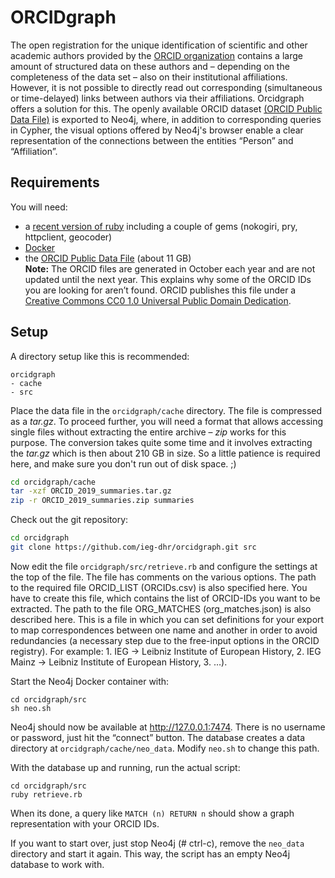 # ORCIDgraph

The open registration for the unique identification of scientific and other academic authors provided by the [ORCID organization](https://orcid.org) contains a large amount of structured data on these authors and – depending on the completeness of the data set – also on their institutional affiliations. However, it is not possible to directly read out corresponding (simultaneous or time-delayed) links between authors via their affiliations. Orcidgraph offers a solution for this. The openly available ORCID dataset [(ORCID Public Data File)](https://support.orcid.org/hc/en-us/articles/360006897394-How-do-I-get-the-public-data-file-) is exported to Neo4j, where, in addition to corresponding queries in Cypher, the visual options offered by Neo4j's browser enable a clear representation of the connections between the entities “Person” and “Affiliation”.




## Requirements

You will need: 
* a [recent version of ruby](https://www.ruby-lang.org/en/downloads/branches/) including a couple of gems (nokogiri, pry, httpclient, geocoder)
* [Docker](https://www.docker.com/)
* the [ORCID Public Data File](https://support.orcid.org/hc/en-us/articles/360006897394-How-do-I-get-the-public-data-file-) (about 11 GB)  
    **Note:** The ORCID files are generated in October each year and are not updated
until the next year. This explains why some of the ORCID IDs you are looking for
aren’t found. ORCID publishes this file under a [Creative Commons CC0 1.0 Universal Public Domain Dedication](https://creativecommons.org/publicdomain/zero/1.0/).

## Setup

A directory setup like this is recommended:

~~~
orcidgraph
- cache
- src
~~~

Place the data file in the `orcidgraph/cache` directory. The file is compressed as a *tar.gz*. To proceed further, you will need a format that allows accessing single files without extracting the entire archive – *zip* works for this purpose. The conversion takes quite some time and it involves extracting the *tar.gz* which is then about 210 GB in size. So a little patience is required here, and make sure you don't run out of disk space. ;)



~~~bash
cd orcidgraph/cache
tar -xzf ORCID_2019_summaries.tar.gz
zip -r ORCID_2019_summaries.zip summaries
~~~

Check out the git repository:

~~~bash
cd orcidgraph
git clone https://github.com/ieg-dhr/orcidgraph.git src
~~~

Now edit the file `orcidgraph/src/retrieve.rb` and configure the settings at the top of the file. The file has comments on the various options. The path to the required file ORCID_LIST (ORCIDs.csv) is also specified here. You have to create this file, which contains the list of ORCID-IDs you want to be extracted. The path to the file ORG_MATCHES (org_matches.json) is also described here. This is a file in which you can set definitions for your export to map correspondences between one name and another in order to avoid redundancies (a necessary step due to the free-input options in the ORCID registry). For example: 1. IEG -> Leibniz Institute of European History, 2. IEG Mainz -> Leibniz Institute of European History, 3. …).







Start the Neo4j Docker container with:

~~~
cd orcidgraph/src
sh neo.sh
~~~

Neo4j should now be available at http://127.0.0.1:7474. There is no username or
password, just hit the “connect” button. The database creates a data directory at
`orcidgraph/cache/neo_data`. Modify `neo.sh` to change this path.

With the database up and running, run the actual script:

~~~
cd orcidgraph/src
ruby retrieve.rb
~~~

When its done, a query like `MATCH (n) RETURN n` should show a graph
representation with your ORCID IDs.

If you want to start over, just stop Neo4j (# ctrl-c), remove the `neo_data` directory and
start it again. This way, the script has an empty Neo4j database to work with.
